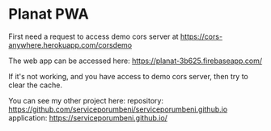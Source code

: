 # Planat PWA
First need a request to access demo cors server at https://cors-anywhere.herokuapp.com/corsdemo

The web app can be accessed here: https://planat-3b625.firebaseapp.com/

If it's not working, and you have access to demo cors server, then try to clear the cache.


You can see my other project here: repository: https://github.com/serviceporumbeni/serviceporumbeni.github.io 
application: https://serviceporumbeni.github.io/
